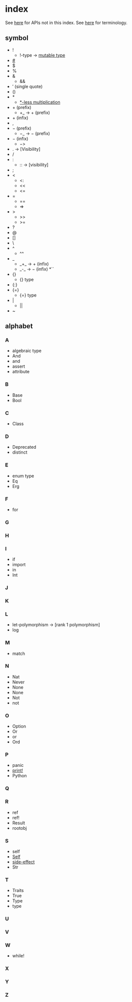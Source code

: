 # index

See [here](../API/index.md) for APIs not in this index.
See [here](../dev_guide/terms.md) for terminology.

## symbol

* !
  * !-type → [mutable type](./type/mut.md)
* [&#35;](./00_basic.md/#comment)
* $
* %
* &
  * &&
* &prime; (single quote)
* &lpar;&rpar;
* &ast;
  * [*-less multiplication](./01_literal.md/#less-multiplication)
* &plus; (prefix)
  * &plus;_ → &plus; (prefix)
* &plus; (infix)
* ,
* &minus; (prefix)
  * &minus;_ → &minus; (prefix)
* &minus; (infix)
  * &minus;>
* . → [Visibility]
* /
* :
  * :: → [visibility]
* ;
* &lt;
  * &lt;:
  * &lt;&lt;
  * &lt;=
* =
  * ==
  * =>
* &gt;
  * &gt;&gt;
  * &gt;=
* ?
* @
* []
* \
* ^
  * ^^
* _
  * &#95;+&#95; → &plus; (infix)
  * &#95;-&#95; → &minus; (infix)
*``
* {}
  * {} type
* {:}
* {=}
  * {=} type
* |
  * ||
* ~

## alphabet

### A

* algebraic&nbsp;type
* And
* and
* assert
* attribute

### B

* Base
* Bool

### C

* Class

### D

* Deprecated
* distinct

### E

* enum&nbsp;type
* Eq
* Erg

### F

* for

### G

### H

### I

* if
* import
* in
* Int

### J

### K

### L

* let-polymorphism → [rank 1 polymorphism]
* log

### M

* match

### N

* Nat
* Never
* None
* None
* Not
* not

### O

* Option
* Or
* or
* Ord

### P

* panic
* [print!](./../API/procs.md#print)
* Python

### Q

### R

* ref
* ref!
* Result
* rootobj

### S

* self
* [Self](./type/special.md)
* [side-effect](./07_side_effect.md)
* Str

### T

* Traits
* True
* Type
* type

### U

### V

### W

* while!

### X

### Y

### Z

